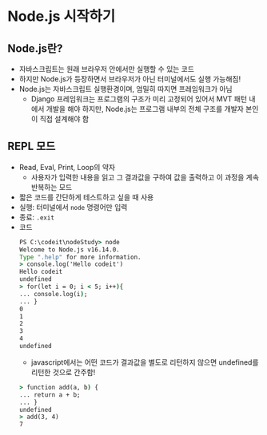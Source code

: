 # Node.js 시작하기

## Node.js란?

- 자바스크립트는 원래 브라우저 안에서만 실행할 수 있는 코드
- 하지만 Node.js가 등장하면서 브라우저가 아닌 터미널에서도 실행 가능해짐!
- Node.js는 자바스크립트 실행환경이며, 엄밀히 따지면 프레임워크가 아님
  - Django 프레임워크는 프로그램의 구조가 미리 고정되어 있어서 MVT 패턴 내에서 개발을 해야 하지만, Node.js는 프로그램 내부의 전체 구조를 개발자 본인이 직접 설계해야 함 

## REPL 모드

- Read, Eval, Print, Loop의 약자
  - 사용자가 입력한 내용을 읽고 그 결과값을 구하여 값을 출력하고 이 과정을 계속 반복하는 모드
- 짧은 코드를 간단하게 테스트하고 싶을 때 사용
- 실행: 터미널에서 `node` 명령어만 입력
- 종료: `.exit`
- 코드
  ```cmd
  PS C:\codeit\nodeStudy> node
  Welcome to Node.js v16.14.0.
  Type ".help" for more information.
  > console.log('Hello codeit')
  Hello codeit
  undefined
  > for(let i = 0; i < 5; i++){
  ... console.log(i);
  ... }
  0
  1
  2
  3
  4
  undefined
  ```
  - javascript에서는 어떤 코드가 결과값을 별도로 리턴하지 않으면 undefined를 리턴한 것으로 간주함!
  ```cmd
  > function add(a, b) {
  ... return a + b;
  ... }
  undefined
  > add(3, 4)
  7
  ```

